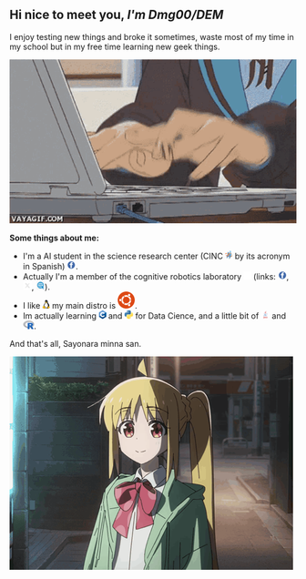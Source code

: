 ## Hi nice to meet you, *I'm Dmg00/DEM* 

I enjoy testing new things and broke it sometimes, waste most of my time in my school but in my free time learning new geek things.

![anime_comp](https://github.com/Dmgg00/Dmgg00/blob/main/Media/anime-computer.gif)

**Some things about me:**
- I'm a AI student in the science research center (CINC ![CINC](https://github.com/Dmgg00/Dmgg00/blob/main/Media/cinc.png) by its acronym in Spanish) [![f](https://github.com/Dmgg00/Dmgg00/blob/main/Media/f.png)](https://www.facebook.com/CInCUAEM).
- Actually I'm a member of the cognitive robotics laboratory ![Labrc](https://github.com/Dmgg00/Dmgg00/blob/main/Media/labrobc.png)  (links: [![f](https://github.com/Dmgg00/Dmgg00/blob/main/Media/f.png)](https://www.facebook.com/LabRobCog), [![x](https://github.com/Dmgg00/Dmgg00/blob/main/Media/x.png)](https://x.com/labrobcog), [![w](https://github.com/Dmgg00/Dmgg00/blob/main/Media/w2.png)](http://www.roboticacognitiva.mx/)).
- I like ![tux](https://github.com/Dmgg00/Dmgg00/blob/main/Media/tux.png) my main distro is ![Ubuntu](https://github.com/Dmgg00/Dmgg00/blob/main/Media/ubntu.svg).
- Im actually learning ![C](https://github.com/Dmgg00/Dmgg00/blob/main/Media/C.png) and ![py](https://github.com/Dmgg00/Dmgg00/blob/main/Media/py.png) for Data Cience, and a little bit of ![java](https://github.com/Dmgg00/Dmgg00/blob/main/Media/java.png) and ![R](https://github.com/Dmgg00/Dmgg00/blob/main/Media/R.png).

And that's all, Sayonara minna san.

![bye](https://github.com/Dmgg00/Dmgg00/blob/main/Media/bocchi-bocchi-the-rock.gif)

<!---
Add info about the proyects
-->
